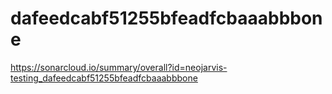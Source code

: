 # dafeedcabf51255bfeadfcbaaabbbone
https://sonarcloud.io/summary/overall?id=neojarvis-testing_dafeedcabf51255bfeadfcbaaabbbone
